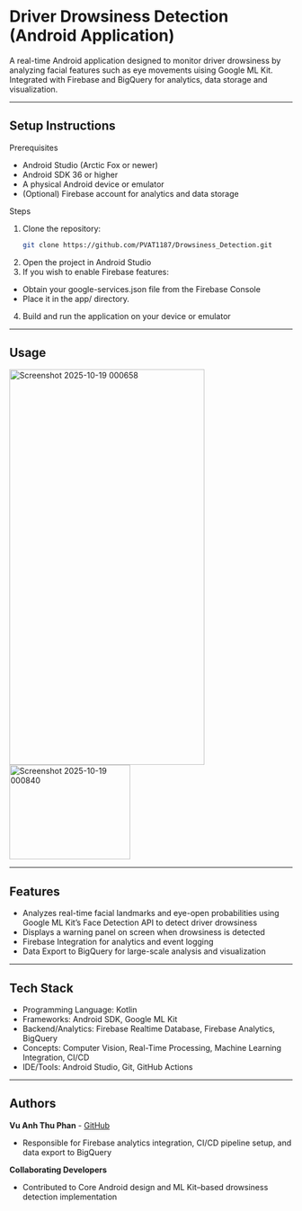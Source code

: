 # Driver Drowsiness Detection (Android Application)

A real-time Android application designed to monitor driver drowsiness by analyzing facial features such as eye movements uising Google ML Kit. Integrated with Firebase and BigQuery for analytics, data storage and visualization.

---

## Setup Instructions
Prerequisites
- Android Studio (Arctic Fox or newer)
- Android SDK 36 or higher
- A physical Android device or emulator
- (Optional) Firebase account for analytics and data storage

Steps
1. Clone the repository:
   ```bash
   git clone https://github.com/PVAT1187/Drowsiness_Detection.git
2. Open the project in Android Studio
3. If you wish to enable Firebase features:
- Obtain your google-services.json file from the Firebase Console
- Place it in the app/ directory.
4. Build and run the application on your device or emulator

---

## Usage
<img width="347" height="704" alt="Screenshot 2025-10-19 000658" src="https://github.com/user-attachments/assets/d842d404-9cb5-4a50-95e5-8728f3ac91d4" />
<img width="215" height="168" alt="Screenshot 2025-10-19 000840" src="https://github.com/user-attachments/assets/8cdb512a-8b50-463c-8dc8-54d588625266" />

---

## Features
- Analyzes real-time facial landmarks and eye-open probabilities using Google ML Kit’s Face Detection API to detect driver drowsiness
- Displays a warning panel on screen when drowsiness is detected
- Firebase Integration for analytics and event logging
- Data Export to BigQuery for large-scale analysis and visualization

---

## Tech Stack
- Programming Language: Kotlin
- Frameworks: Android SDK, Google ML Kit
- Backend/Analytics: Firebase Realtime Database, Firebase Analytics, BigQuery
- Concepts: Computer Vision, Real-Time Processing, Machine Learning Integration, CI/CD
- IDE/Tools: Android Studio, Git, GitHub Actions

---

## Authors
**Vu Anh Thu Phan** - [GitHub](https://github.com/PVAT1187)
- Responsible for Firebase analytics integration, CI/CD pipeline setup, and data export to BigQuery 

**Collaborating Developers**  
- Contributed to Core Android design and ML Kit–based drowsiness detection implementation



